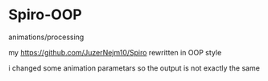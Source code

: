 # Spiro-OOP
animations/processing

my https://github.com/JuzerNejm10/Spiro rewritten in OOP style

i changed some animation parametars so the output is not exactly the same
